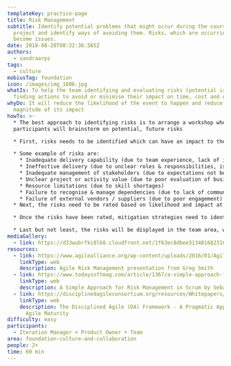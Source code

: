 ```yaml
---
templateKey: practice-page
title: Risk Management
subtitle: Identify potential problems that might occur during the course of your
  project and identify ways of avoiding them. Risks, which are occurring, will
  become issues.
date: 2018-08-28T08:32:36.565Z
authors:
  - sandraarps
tags:
  - culture
mobiusTag: foundation
icon: /images/img_1606.jpg
whatIs: To help the team identifying and evaluating risks (potential issues) and
  finding actions to avoid or minimise their impact on time, cost and or scope.
whyDo: It will reduce the likelihood of the event to happen and reduce the
  magnitude of its impact
howTo: >-
  * The best approach to identifying risks is to arrange a workshop where the
  participants will brainstorm on potential, future risks

  * First, risks needs to be identified which can have an impact to the project or outcome

  * Some example of risks are:
    * Inadequate delivery capability (due to team experience, lack of inconsistent methodology or process)
    * Ineffective delivery (due to unclear roles & responsibilities, issues not being escalated)
    * Inadequate management of stakeholders (due to expectations not being identified)
    * Unclear project or activity value (due to poor evaluation of business ownership of benefits)
    * Resource limitations (due to skill shortages)
    * Failure to recognise & manage dependencies (due to lack of communication)
    * Failure of external vendors / suppliers (due to poor engagement)
  * Next, the risks need to be rated based on likelihood and impact at the present time

  * Once the risks have been rated, mitigation strategies need to identified.

  * Last but not least, the risks will be displayed in the team area, where the Daily Standup's happen. That way, the risks can be reviewed on a daily basis and dealt with, if / once they occur.
mediaGallery:
  - link: https://d33wubrfki0l68.cloudfront.net/1f63ec8dbee313481682310211f24ba74ac91c08/c7c83/images/scaled/img_1606.jpg
resources:
  - link: https://www.agilealliance.org/wp-content/uploads/2016/01/Agile-Risk-Management-Agile-2012.pdf
    linkType: web
    description: Agile Risk Management presentation from Greg Smith
  - link: https://www.todaysoftmag.com/article/1367/a-simple-approach-for-risk-management-in-scrum
    linkType: web
    description: A Simple Approach for Risk Management in Scrum by Sebastian Botis
  - link: https://disciplinedagileconsortium.org/resources/Whitepapers/DA-CMMI-Crosstalk-201607.pdf
    linkType: web
    description: The Disciplined Agile (DA) Framework - A Pragmatic Approach to
      Agile Maturity
difficulty: easy
participants:
  - Iteration Manager + Product Owner + Team
area: foundation-culture-and-collaboration
people: 2+
time: 60 min
---
```

